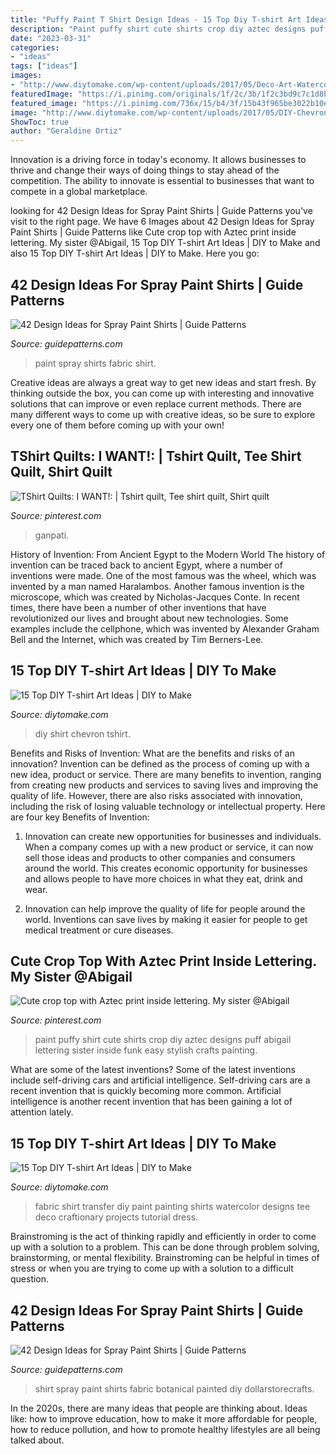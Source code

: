 ```yaml
---
title: "Puffy Paint T Shirt Design Ideas - 15 Top Diy T-shirt Art Ideas"
description: "Paint puffy shirt cute shirts crop diy aztec designs puff abigail lettering sister inside funk easy stylish crafts painting"
date: "2023-03-31"
categories:
- "ideas"
tags: ["ideas"]
images:
- "http://www.diytomake.com/wp-content/uploads/2017/05/Deco-Art-Watercolor-Dress-Shirt.jpg"
featuredImage: "https://i.pinimg.com/originals/1f/2c/3b/1f2c3bd9c7c1d8bff9f10926acd889f6.jpg"
featured_image: "https://i.pinimg.com/736x/15/b4/3f/15b43f965be3022b10eb1d4ef37b236d--t-shirt-quilts-tshirt-quilt-ideas.jpg"
image: "http://www.diytomake.com/wp-content/uploads/2017/05/DIY-Chevron-Tshirt.jpg"
ShowToc: true
author: "Geraldine Ortiz"
---
```



Innovation is a driving force in today's economy. It allows businesses to thrive and change their ways of doing things to stay ahead of the competition. The ability to innovate is essential to businesses that want to compete in a global marketplace.

	

		
looking for 42 Design Ideas for Spray Paint Shirts | Guide Patterns you've visit to the right page. We have 6 Images about 42 Design Ideas for Spray Paint Shirts | Guide Patterns like Cute crop top with Aztec print inside lettering. My sister @Abigail, 15 Top DIY T-shirt Art Ideas | DIY to Make and also 15 Top DIY T-shirt Art Ideas | DIY to Make. Here you go:
		
    
## 42 Design Ideas For Spray Paint Shirts | Guide Patterns

<img loading=lazy src="https://www.guidepatterns.com/wp-content/uploads/2017/01/Fabric-Spray-Paint-for-T-Shirts.jpg" onerror="this.onerror=null;this.src='https://tse2.mm.bing.net/th?id=OIP.IToEa96Iw0sz7_OwrabaYgAAAA&amp;pid=15.1';" alt="42 Design Ideas for Spray Paint Shirts | Guide Patterns">

_Source: guidepatterns.com_

>paint spray shirts fabric shirt. 

	

Creative ideas are always a great way to get new ideas and start fresh. By thinking outside the box, you can come up with interesting and innovative solutions that can improve or even replace current methods. There are many different ways to come up with creative ideas, so be sure to explore every one of them before coming up with your own!

    
## TShirt Quilts: I WANT!: | Tshirt Quilt, Tee Shirt Quilt, Shirt Quilt

<img loading=lazy src="https://i.pinimg.com/736x/15/b4/3f/15b43f965be3022b10eb1d4ef37b236d--t-shirt-quilts-tshirt-quilt-ideas.jpg" onerror="this.onerror=null;this.src='https://tse4.mm.bing.net/th?id=OIP.X5UkL-Rm5Xz5KD1lOq3YDgHaJ3&amp;pid=15.1';" alt="TShirt Quilts: I WANT!: | Tshirt quilt, Tee shirt quilt, Shirt quilt">

_Source: pinterest.com_

>ganpati. 

	

History of Invention: From Ancient Egypt to the Modern World
The history of invention can be traced back to ancient Egypt, where a number of inventions were made. One of the most famous was the wheel, which was invented by a man named Haralambos. Another famous invention is the microscope, which was created by Nicholas-Jacques Conte. In recent times, there have been a number of other inventions that have revolutionized our lives and brought about new technologies. Some examples include the cellphone, which was invented by Alexander Graham Bell and the Internet, which was created by Tim Berners-Lee.

    
## 15 Top DIY T-shirt Art Ideas | DIY To Make

<img loading=lazy src="http://www.diytomake.com/wp-content/uploads/2017/05/DIY-Chevron-Tshirt.jpg" onerror="this.onerror=null;this.src='https://tse2.mm.bing.net/th?id=OIP.TED9XPh7n8ztCzQ14dMRiwHaKV&amp;pid=15.1';" alt="15 Top DIY T-shirt Art Ideas | DIY to Make">

_Source: diytomake.com_

>diy shirt chevron tshirt. 

	

Benefits and Risks of Invention: What are the benefits and risks of an innovation?
Invention can be defined as the process of coming up with a new idea, product or service. There are many benefits to invention, ranging from creating new products and services to saving lives and improving the quality of life. However, there are also risks associated with innovation, including the risk of losing valuable technology or intellectual property. Here are four key Benefits of Invention: 
1) Innovation can create new opportunities for businesses and individuals. When a company comes up with a new product or service, it can now sell those ideas and products to other companies and consumers around the world. This creates economic opportunity for businesses and allows people to have more choices in what they eat, drink and wear. 

2) Innovation can help improve the quality of life for people around the world. Inventions can save lives by making it easier for people to get medical treatment or cure diseases.

    
## Cute Crop Top With Aztec Print Inside Lettering. My Sister @Abigail

<img loading=lazy src="https://i.pinimg.com/originals/1f/2c/3b/1f2c3bd9c7c1d8bff9f10926acd889f6.jpg" onerror="this.onerror=null;this.src='https://tse3.mm.bing.net/th?id=OIP.P-BigoW0_ngiA7ycDMxYrAHaJ6&amp;pid=15.1';" alt="Cute crop top with Aztec print inside lettering. My sister @Abigail">

_Source: pinterest.com_

>paint puffy shirt cute shirts crop diy aztec designs puff abigail lettering sister inside funk easy stylish crafts painting. 

	

What are some of the latest inventions?
Some of the latest inventions include self-driving cars and artificial intelligence. Self-driving cars are a recent invention that is quickly becoming more common. Artificial intelligence is another recent invention that has been gaining a lot of attention lately.

    
## 15 Top DIY T-shirt Art Ideas | DIY To Make

<img loading=lazy src="http://www.diytomake.com/wp-content/uploads/2017/05/Deco-Art-Watercolor-Dress-Shirt.jpg" onerror="this.onerror=null;this.src='https://tse1.mm.bing.net/th?id=OIP.iBNNLuAGQkiWs0XDzrIt2AHaLH&amp;pid=15.1';" alt="15 Top DIY T-shirt Art Ideas | DIY to Make">

_Source: diytomake.com_

>fabric shirt transfer diy paint painting shirts watercolor designs tee deco craftionary projects tutorial dress. 

	

Brainstroming is the act of thinking rapidly and efficiently in order to come up with a solution to a problem. This can be done through problem solving, brainstorming, or mental flexibility. Brainstroming can be helpful in times of stress or when you are trying to come up with a solution to a difficult question.

    
## 42 Design Ideas For Spray Paint Shirts | Guide Patterns

<img loading=lazy src="http://www.guidepatterns.com/wp-content/uploads/2017/01/Spray-Painted-T-Shirts.jpg" onerror="this.onerror=null;this.src='https://tse2.mm.bing.net/th?id=OIP.bp07fLVcYRZ8zop_kRj8JwHaHa&amp;pid=15.1';" alt="42 Design Ideas for Spray Paint Shirts | Guide Patterns">

_Source: guidepatterns.com_

>shirt spray paint shirts fabric botanical painted diy dollarstorecrafts. 

	

In the 2020s, there are many ideas that people are thinking about. Ideas like: how to improve education, how to make it more affordable for people, how to reduce pollution, and how to promote healthy lifestyles are all being talked about.

